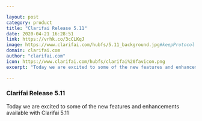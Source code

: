 ```yaml
---

layout: post
category: product
title: "Clarifai Release 5.11"
date: 2020-04-21 16:28:51
link: https://vrhk.co/3cCLKqJ
image: https://www.clarifai.com/hubfs/5.11_background.jpg#keepProtocol
domain: clarifai.com
author: "clarifai.com"
icon: https://www.clarifai.com/hubfs/clarifai%20favicon.png
excerpt: "Today we are excited to some of the new features and enhancements available with Clarifai 5.11"

---
```


### Clarifai Release 5.11

Today we are excited to some of the new features and enhancements available with Clarifai 5.11